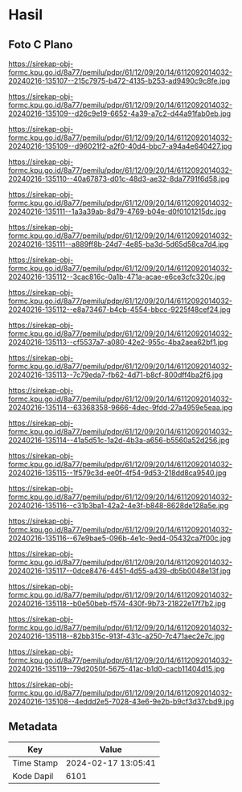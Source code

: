 # Hasil

## Foto C Plano

https://sirekap-obj-formc.kpu.go.id/8a77/pemilu/pdpr/61/12/09/20/14/6112092014032-20240216-135107--215c7975-b472-4135-b253-ad9490c9c8fe.jpg

https://sirekap-obj-formc.kpu.go.id/8a77/pemilu/pdpr/61/12/09/20/14/6112092014032-20240216-135109--d26c9e19-6652-4a39-a7c2-d44a91fab0eb.jpg

https://sirekap-obj-formc.kpu.go.id/8a77/pemilu/pdpr/61/12/09/20/14/6112092014032-20240216-135109--d96021f2-a2f0-40d4-bbc7-a94a4e640427.jpg

https://sirekap-obj-formc.kpu.go.id/8a77/pemilu/pdpr/61/12/09/20/14/6112092014032-20240216-135110--40a67873-d01c-48d3-ae32-8da7791f6d58.jpg

https://sirekap-obj-formc.kpu.go.id/8a77/pemilu/pdpr/61/12/09/20/14/6112092014032-20240216-135111--1a3a39ab-8d79-4769-b04e-d0f0101215dc.jpg

https://sirekap-obj-formc.kpu.go.id/8a77/pemilu/pdpr/61/12/09/20/14/6112092014032-20240216-135111--a889ff8b-24d7-4e85-ba3d-5d65d58ca7d4.jpg

https://sirekap-obj-formc.kpu.go.id/8a77/pemilu/pdpr/61/12/09/20/14/6112092014032-20240216-135112--3cac816c-0a1b-471a-acae-e6ce3cfc320c.jpg

https://sirekap-obj-formc.kpu.go.id/8a77/pemilu/pdpr/61/12/09/20/14/6112092014032-20240216-135112--e8a73467-b4cb-4554-bbcc-9225f48cef24.jpg

https://sirekap-obj-formc.kpu.go.id/8a77/pemilu/pdpr/61/12/09/20/14/6112092014032-20240216-135113--cf5537a7-a080-42e2-955c-4ba2aea62bf1.jpg

https://sirekap-obj-formc.kpu.go.id/8a77/pemilu/pdpr/61/12/09/20/14/6112092014032-20240216-135113--7c79eda7-fb62-4d71-b8cf-800dff4ba2f6.jpg

https://sirekap-obj-formc.kpu.go.id/8a77/pemilu/pdpr/61/12/09/20/14/6112092014032-20240216-135114--63368358-9666-4dec-9fdd-27a4959e5eaa.jpg

https://sirekap-obj-formc.kpu.go.id/8a77/pemilu/pdpr/61/12/09/20/14/6112092014032-20240216-135114--41a5d51c-1a2d-4b3a-a656-b5560a52d256.jpg

https://sirekap-obj-formc.kpu.go.id/8a77/pemilu/pdpr/61/12/09/20/14/6112092014032-20240216-135115--1f579c3d-ee0f-4f54-9d53-218dd8ca9540.jpg

https://sirekap-obj-formc.kpu.go.id/8a77/pemilu/pdpr/61/12/09/20/14/6112092014032-20240216-135116--c31b3ba1-42a2-4e3f-b848-8628de128a5e.jpg

https://sirekap-obj-formc.kpu.go.id/8a77/pemilu/pdpr/61/12/09/20/14/6112092014032-20240216-135116--67e9bae5-096b-4e1c-9ed4-05432ca7f00c.jpg

https://sirekap-obj-formc.kpu.go.id/8a77/pemilu/pdpr/61/12/09/20/14/6112092014032-20240216-135117--0dce8476-4451-4d55-a439-db5b0048e13f.jpg

https://sirekap-obj-formc.kpu.go.id/8a77/pemilu/pdpr/61/12/09/20/14/6112092014032-20240216-135118--b0e50beb-f574-430f-9b73-21822e17f7b2.jpg

https://sirekap-obj-formc.kpu.go.id/8a77/pemilu/pdpr/61/12/09/20/14/6112092014032-20240216-135118--82bb315c-913f-431c-a250-7c471aec2e7c.jpg

https://sirekap-obj-formc.kpu.go.id/8a77/pemilu/pdpr/61/12/09/20/14/6112092014032-20240216-135119--79d2050f-5675-41ac-b1d0-cacb11404d15.jpg

https://sirekap-obj-formc.kpu.go.id/8a77/pemilu/pdpr/61/12/09/20/14/6112092014032-20240216-135108--4eddd2e5-7028-43e6-9e2b-b9cf3d37cbd9.jpg


## Metadata

| Key        | Value               |
| ---------- | ------------------- |
| Time Stamp | 2024-02-17 13:05:41 |
| Kode Dapil | 6101                |



